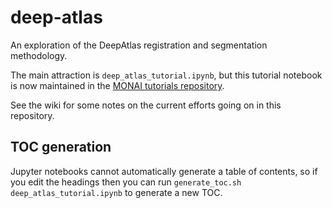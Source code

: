 # deep-atlas
An exploration of the DeepAtlas registration and segmentation methodology.

The main attraction is `deep_atlas_tutorial.ipynb`, but this tutorial notebook is now maintained
in the [MONAI tutorials repository](https://github.com/Project-MONAI/tutorials/tree/master/deep_atlas).

See the wiki for some notes on the current efforts going on in this repository.

## TOC generation

Jupyter notebooks cannot automatically generate a table of contents,
so if you edit the headings then you can run `generate_toc.sh deep_atlas_tutorial.ipynb`
to generate a new TOC.
